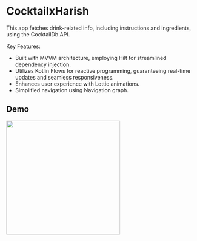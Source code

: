 # CocktailxHarish
This app fetches drink-related info, including instructions and ingredients, using the CocktailDb API.

Key Features:
* Built with MVVM architecture, employing Hilt for streamlined dependency injection.
* Utilizes Kotlin Flows for reactive programming, guaranteeing real-time updates and seamless responsiveness.
* Enhances user experience with Lottie animations.
* Simplified navigation using Navigation graph.

## Demo
<img src ="https://github.com/hsinha76/CocktailxHarish/blob/2909a439954dec1dea68c114d58f5bf35b3502e0/demo.gif" width="300"/>

